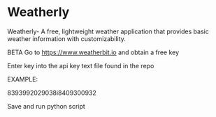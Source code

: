 # Weatherly
Weatherly- A free, lightweight weather application that provides basic weather information with customizability.

BETA 
Go to https://www.weatherbit.io and obtain a free key

Enter key into the api key text file found in the repo

EXAMPLE:

8393992029038i8409300932

Save and run python script
